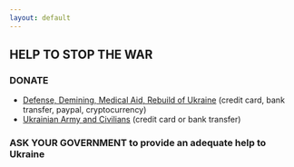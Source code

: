 ```yaml
---
layout: default
---
```


## HELP TO STOP THE WAR 

### DONATE
- [Defense, Demining, Medical Aid, Rebuild of Ukraine](https://u24.gov.ua/) (credit card, bank transfer, paypal, cryptocurrency)
- [Ukrainian Army and Civilians](https://bank.gov.ua/en/) (credit card or bank transfer)

### ASK YOUR GOVERNMENT to provide an adequate help to Ukraine

<br>

<a class="twitter-timeline" href="https://twitter.com/maximmath"></a>
<script async src="https://platform.twitter.com/widgets.js" charset="utf-8">
</script>
